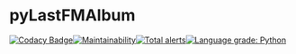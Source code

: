 # pyLastFMAlbum

[![Codacy Badge](https://api.codacy.com/project/badge/Grade/a5bbae111faa4da6bfbc3f17f43a5eea)](https://app.codacy.com/app/tdefise/pyLastFMAlbum?utm_source=github.com&utm_medium=referral&utm_content=tdefise/pyLastFMAlbum&utm_campaign=Badge_Grade_Dashboard)[![Maintainability](https://api.codeclimate.com/v1/badges/b37ce08d0845120c9548/maintainability)](https://codeclimate.com/github/tdefise/pyLastFMAlbum/maintainability)[![Total alerts](https://img.shields.io/lgtm/alerts/g/tdefise/pyLastFMAlbum.svg?logo=lgtm&logoWidth=18)](https://lgtm.com/projects/g/tdefise/pyLastFMAlbum/alerts/)[![Language grade: Python](https://img.shields.io/lgtm/grade/python/g/tdefise/pyLastFMAlbum.svg?logo=lgtm&logoWidth=18)](https://lgtm.com/projects/g/tdefise/pyLastFMAlbum/context:python)


